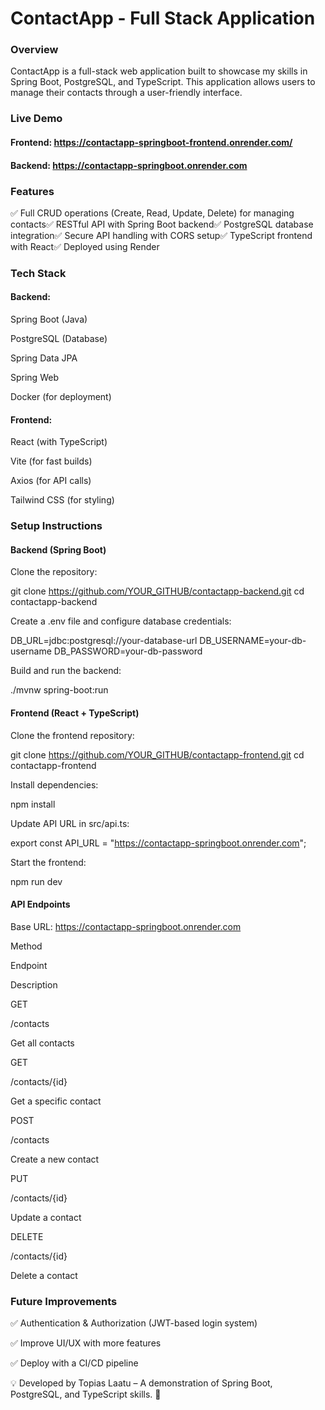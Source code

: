 # ContactApp - Full Stack Application

### Overview

ContactApp is a full-stack web application built to showcase my skills in Spring Boot, PostgreSQL, and TypeScript. This application allows users to manage their contacts through a user-friendly interface.

### Live Demo

#### Frontend: https://contactapp-springboot-frontend.onrender.com/

#### Backend: https://contactapp-springboot.onrender.com

### Features

✅ Full CRUD operations (Create, Read, Update, Delete) for managing contacts✅ RESTful API with Spring Boot backend✅ PostgreSQL database integration✅ Secure API handling with CORS setup✅ TypeScript frontend with React✅ Deployed using Render

### Tech Stack

#### Backend:

Spring Boot (Java)

PostgreSQL (Database)

Spring Data JPA

Spring Web

Docker (for deployment)

#### Frontend:

React (with TypeScript)

Vite (for fast builds)

Axios (for API calls)

Tailwind CSS (for styling)

### Setup Instructions

#### Backend (Spring Boot)

Clone the repository:

git clone https://github.com/YOUR_GITHUB/contactapp-backend.git
cd contactapp-backend

Create a .env file and configure database credentials:

DB_URL=jdbc:postgresql://your-database-url
DB_USERNAME=your-db-username
DB_PASSWORD=your-db-password

Build and run the backend:

./mvnw spring-boot:run

#### Frontend (React + TypeScript)

Clone the frontend repository:

git clone https://github.com/YOUR_GITHUB/contactapp-frontend.git
cd contactapp-frontend

Install dependencies:

npm install

Update API URL in src/api.ts:

export const API_URL = "https://contactapp-springboot.onrender.com";

Start the frontend:

npm run dev

#### API Endpoints

Base URL: https://contactapp-springboot.onrender.com

Method

Endpoint

Description

GET

/contacts

Get all contacts

GET

/contacts/{id}

Get a specific contact

POST

/contacts

Create a new contact

PUT

/contacts/{id}

Update a contact

DELETE

/contacts/{id}

Delete a contact

### Future Improvements

✅ Authentication & Authorization (JWT-based login system)

✅ Improve UI/UX with more features

✅ Deploy with a CI/CD pipeline

💡 Developed by Topias Laatu – A demonstration of Spring Boot, PostgreSQL, and TypeScript skills. 🚀
